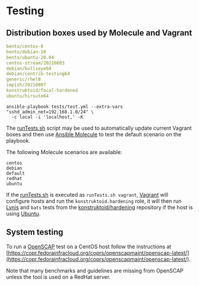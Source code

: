 # Testing

## Distribution boxes used by Molecule and Vagrant

```yaml
bento/centos-8
bento/debian-10
bento/ubuntu-20.04
centos-stream/20210603
debian/bullseye64
debian/contrib-testing64
generic/rhel8
impish/20210807
konstruktoid/focal-hardened
ubuntu/hirsute64
```

```shell
ansible-playbook tests/test.yml --extra-vars "sshd_admin_net=192.168.1.0/24" \
  -c local -i 'localhost,' -K
```

The [runTests.sh](runTests.sh) script may be used to automatically update
current Vagrant boxes and then use [Ansible Molecule](https://molecule.readthedocs.io)
to test the default scenario on the playbook.

The following Molecule scenarios are available:

```
centos
debian
default
redhat
ubuntu
```

If the [runTests.sh](runTests.sh) is executed as `runTests.sh vagrant`,
[Vagrant](https://www.vagrantup.com/ "Vagrant") will configure hosts and run the
`konstruktoid.hardening` role, it will then run
[Lynis](https://github.com/CISOfy/lynis/ "Lynis") and `bats` tests from the
[konstruktoid/hardening](https://github.com/konstruktoid/hardening "konstruktoid/hardening")
repository if the host is using [Ubuntu](https://ubuntu.com/ "Ubuntu").

## System testing

To run a [OpenSCAP](https://github.com/ComplianceAsCode/content) test on a
CentOS host follow the instructions at
[https://copr.fedorainfracloud.org/coprs/openscapmaint/openscap-latest/](https://copr.fedorainfracloud.org/coprs/openscapmaint/openscap-latest/).

Note that many benchmarks and guidelines are missing from OpenSCAP unless the
tool is used on a RedHat server.
